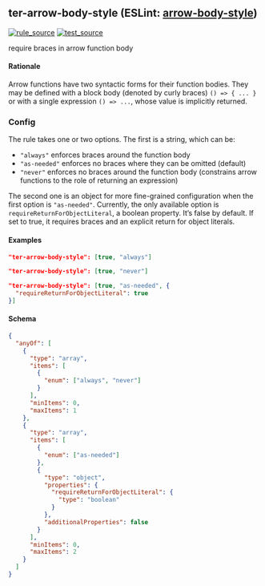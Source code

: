 <!-- Start:AutoDoc:: Modify `src/readme/rules.ts` and run `gulp readme` to update block -->

## ter-arrow-body-style (ESLint: [arrow-body-style](http://eslint.org/docs/rules/arrow-body-style))

[![rule_source](https://img.shields.io/badge/%F0%9F%93%8F%20rule-source-green.svg)](https://github.com/buzinas/tslint-eslint-rules/blob/master/src/rules/terArrowBodyStyleRule.ts)
[![test_source](https://img.shields.io/badge/%F0%9F%93%98%20test-source-blue.svg)](https://github.com/buzinas/tslint-eslint-rules/blob/master/src/test/rules/terArrowBodyStyleRuleTests.ts)

require braces in arrow function body

#### Rationale

Arrow functions have two syntactic forms for their function bodies. They may be defined with
a block body (denoted by curly braces) `() => { ... }` or with a single expression
`() => ...`, whose value is implicitly returned.

### Config

The rule takes one or two options. The first is a string, which can be:

- `"always"` enforces braces around the function body
- `"as-needed"` enforces no braces where they can be omitted (default)
- `"never"` enforces no braces around the function body (constrains arrow functions to the
  role of returning an expression)

The second one is an object for more fine-grained configuration when the first option is
`"as-needed"`. Currently, the only available option is `requireReturnForObjectLiteral`, a
boolean property. It’s false by default. If set to true, it requires braces and an explicit
return for object literals.

#### Examples

```json
"ter-arrow-body-style": [true, "always"]
```

```json
"ter-arrow-body-style": [true, "never"]
```

```json
"ter-arrow-body-style": [true, "as-needed", {
  "requireReturnForObjectLiteral": true
}]
```

#### Schema

```json
{
  "anyOf": [
    {
      "type": "array",
      "items": [
        {
          "enum": ["always", "never"]
        }
      ],
      "minItems": 0,
      "maxItems": 1
    },
    {
      "type": "array",
      "items": [
        {
          "enum": ["as-needed"]
        },
        {
          "type": "object",
          "properties": {
            "requireReturnForObjectLiteral": {
              "type": "boolean"
            }
          },
          "additionalProperties": false
        }
      ],
      "minItems": 0,
      "maxItems": 2
    }
  ]
}
```

<!-- End:AutoDoc -->
